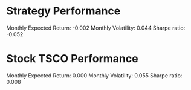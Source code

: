 # Strategy Performance
Monthly Expected Return: -0.002
Monthly Volatility: 0.044
Sharpe ratio: -0.052
# Stock TSCO Performance
Monthly Expected Return: 0.000
Monthly Volatility: 0.055
Sharpe ratio: 0.008
